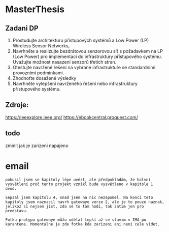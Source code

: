 # MasterThesis

## Zadani DP
1. Prostudujte architekturu přístupových systémů a Low Power (LP) Wireless Sensor Networks, 
2. Navrhněte a realizujte bezdrátovou senzorovou síť s požadavkem na LP (Low Power) pro implementaci do infrastruktury přístupového systému. Uvažujte možnost nasazení senzorů třetích stran.  
3. Otestujte navržené řešení na vybrané infrastruktuře se standardními provozními podmínkami.  
4. Zhodnoťte dosažené výsledky 
5. Navrhněte vylepšení navrženého řešení nebo infrastruktury přístupového systému.


## Zdroje:
https://ieeexplore.ieee.org/
https://ebookcentral.proquest.com/



## todo
zminit jak je zarizeni napajeno


# email
    pokusil jsem se kapitoly lépe uvézt, ale předpokládám, že halvní vysvětlení proč tento projekt vznikl bude vysvětleno v kapitole 1 úvod.

    Sepsal jsem kapitolu 4, snad jsem na nic nezapomel. Na konci teto kapitoly jsem naznacil navrh gatewaye verze 2, ale je to pouze naznak, jelikoz si nejsem jist, zda se to tam hodi, tak zatim jen pro predstavu.

    Fotku protypu gatewaye můžu udělat lepší až se stavim v IMA po karantene. Momentalne je zde fotka kde zarizeni ani neni cele videt.